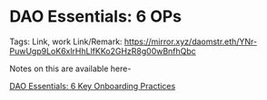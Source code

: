 # DAO Essentials: 6 OPs

Tags: Link, work
Link/Remark: https://mirror.xyz/daomstr.eth/YNr-PuwUgp9LoK6xlrHhLlfKKo2GHzR8g00wBnfhQbc

Notes on this are available here-

[DAO Essentials: 6 Key Onboarding Practices](DAO%20Essentials%206%20OPs%202988185fe0844aa58aafef6937b0d5cd/DAO%20Essentials%206%20Key%20Onboarding%20Practices%20feb401b633314418b7fdbef1d4e17c0b.md)